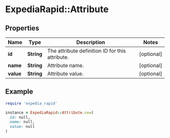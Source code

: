 # ExpediaRapid::Attribute

## Properties

| Name | Type | Description | Notes |
| ---- | ---- | ----------- | ----- |
| **id** | **String** | The attribute definition ID for this attribute. | [optional] |
| **name** | **String** | Attribute name. | [optional] |
| **value** | **String** | Attribute value. | [optional] |

## Example

```ruby
require 'expedia_rapid'

instance = ExpediaRapid::Attribute.new(
  id: null,
  name: null,
  value: null
)
```


